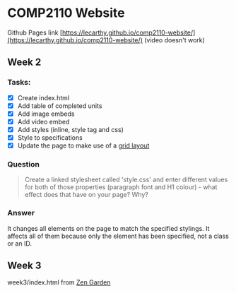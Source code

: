 # COMP2110 Website

Github Pages link [https://lecarthy.github.io/comp2110-website/](https://lecarthy.github.io/comp2110-website/) (video doesn't work)

## Week 2 

### Tasks:
 - [X] Create index.html
 - [X] Add table of completed units
 - [X] Add image embeds
 - [X] Add video embed
 - [X] Add styles (inline, style tag and css)
 - [X] Style to specifications
 - [X] Update the page to make use of a [grid layout](https://css-tricks.com/css-grid-one-layout-multiple-ways/)

### Question
> Create a linked stylesheet called 'style.css' and enter different values for both of those properties (paragraph font and H1 colour) - what effect does that have on your page? Why?

### Answer
It changes all elements on the page to match the specified stylings. It affects all of them because only the element has been specified, not a class or an ID.


## Week 3

week3/index.html from [Zen Garden](http://www.csszengarden.com/)